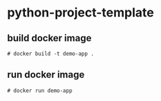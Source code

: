 # python-project-template

## build docker image
```
# docker build -t demo-app .
```
## run docker image
```
# docker run demo-app
```
